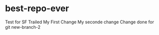 # best-repo-ever
Test for SF Trailed
My First Change
My seconde change
Change done for git  new-branch-2
